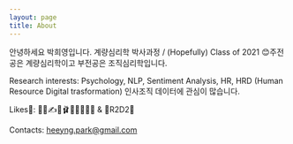 ```yaml
---
layout: page
title: About
---
```

안녕하세요 박희영입니다.
계량심리학 박사과정 / (Hopefully) Class of 2021
😊주전공은 계량심리학이고 부전공은 조직심리학입니다.

Research interests: Psychology, NLP, Sentiment Analysis, HR, HRD (Human Resource Digital trasformation)
인사조직 데이터에 관심이 많습니다.

Likes🥰: 👩‍💻✍️🍾🩰🏊‍♀🥕🍒🐬 & 🤖R2D2🤖

Contacts: heeyng.park@gmail.com